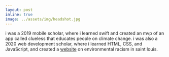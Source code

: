 ```yaml
---
layout: post
inline: true
image: ../assets/img/headshot.jpg
---
```



i was a 2019 mobile scholar, where i learned swift and created an mvp of an app called clueless that educates people on climate change. i was also a 2020 web development scholar, where i learned HTML, CSS, and JavaScript, and created a [website](https://kwk-final-project--gmiesner.repl.co/) on environmental racism in saint louis.
